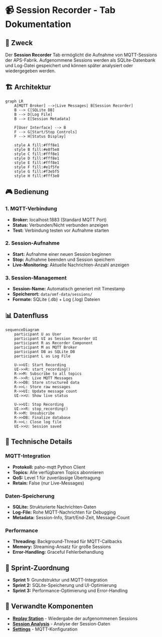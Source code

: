 # 📹 Session Recorder - Tab Dokumentation

## 🎯 Zweck

Der **Session Recorder** Tab ermöglicht die Aufnahme von MQTT-Sessions der APS-Fabrik. Aufgenommene Sessions werden als SQLite-Datenbank und Log-Datei gespeichert und können später analysiert oder wiedergegeben werden.

## 🏗️ Architektur

```mermaid
graph LR
    A[MQTT Broker] -->|Live Messages| B[Session Recorder]
    B --> C[SQLite DB]
    B --> D[Log File]
    B --> E[Session Metadata]
    
    F[User Interface] --> B
    F --> G[Start/Stop Controls]
    F --> H[Status Display]
    
    style A fill:#fff8e1
    style B fill:#e8f5e8
    style C fill:#fff8e1
    style D fill:#fff8e1
    style E fill:#fff8e1
    style F fill:#e1f5fe
    style G fill:#f3e5f5
    style H fill:#fff3e0
```

## 🎮 Bedienung

### 1. **MQTT-Verbindung**
- **Broker:** localhost:1883 (Standard MQTT Port)
- **Status:** Verbunden/Nicht verbunden anzeigen
- **Test:** Verbindung testen vor Aufnahme starten

### 2. **Session-Aufnahme**
- **Start:** Aufnahme einer neuen Session beginnen
- **Stop:** Aufnahme beenden und Session speichern
- **Live-Monitoring:** Aktuelle Nachrichten-Anzahl anzeigen

### 3. **Session-Management**
- **Session-Name:** Automatisch generiert mit Timestamp
- **Speicherort:** `data/omf-data/sessions/`
- **Formate:** SQLite (.db) + Log (.log) Dateien

## 📊 Datenfluss

```mermaid
sequenceDiagram
    participant U as User
    participant UI as Session Recorder UI
    participant R as Recorder Component
    participant M as MQTT Broker
    participant DB as SQLite DB
    participant L as Log File
    
    U->>UI: Start Recording
    UI->>R: start_recording()
    R->>M: Subscribe to all topics
    M-->>R: Live MQTT Messages
    R->>DB: Store structured data
    R->>L: Store raw messages
    R->>UI: Update message count
    UI->>U: Show live status
    
    U->>UI: Stop Recording
    UI->>R: stop_recording()
    R->>M: Unsubscribe
    R->>DB: Finalize database
    R->>L: Close log file
    UI->>U: Session saved
```

## 🔧 Technische Details

### **MQTT-Integration**
- **Protokoll:** paho-mqtt Python Client
- **Topics:** Alle verfügbaren Topics abonnieren
- **QoS:** Level 1 für zuverlässige Übertragung
- **Retain:** False (nur Live-Messages)

### **Daten-Speicherung**
- **SQLite:** Strukturierte Nachrichten-Daten
- **Log-File:** Rohe MQTT-Nachrichten für Debugging
- **Metadata:** Session-Info, Start/End-Zeit, Message-Count

### **Performance**
- **Threading:** Background-Thread für MQTT-Callbacks
- **Memory:** Streaming-Ansatz für große Sessions
- **Error-Handling:** Graceful Fehlerbehandlung

## 🎯 Sprint-Zuordnung

- **Sprint 1:** Grundstruktur und MQTT-Integration
- **Sprint 2:** SQLite-Speicherung und UI-Optimierung
- **Sprint 3:** Performance-Optimierung und Error-Handling

## 🔗 Verwandte Komponenten

- [**Replay Station**](replay-station.md) - Wiedergabe der aufgenommenen Sessions
- [**Session Analysis**](session-analysis.md) - Analyse der Session-Daten
- [**Settings**](../../development/dashboard-components.md) - MQTT-Konfiguration
